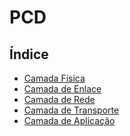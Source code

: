 # PCD

## Índice 
* <a href='/Física'> Camada Física </a>
* <a href='/Enlace'> Camada de Enlace </a>
* <a href='/Rede'> Camada de Rede </a>
* <a href='/Transporte'> Camada de Transporte </a>
* <a href='/Aplicação'> Camada de Aplicação </a>
  
